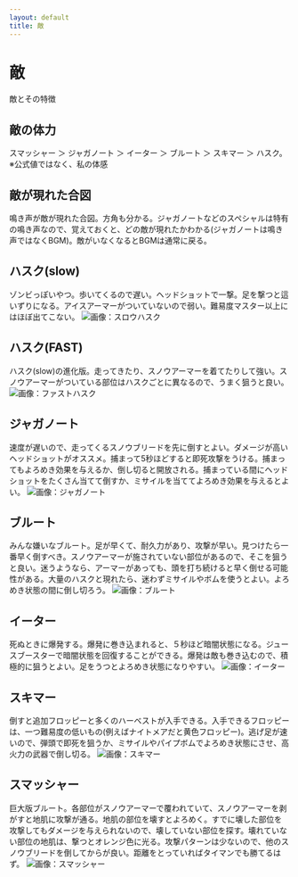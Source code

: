 ```yaml
---
layout: default
title: 敵
---
```

# 敵
敵とその特徴

## 敵の体力
スマッシャー ＞ ジャガノート ＞ イーター ＞ ブルート ＞ スキマー ＞ ハスク。 ※公式値ではなく、私の体感

## 敵が現れた合図
鳴き声が敵が現れた合図。方角も分かる。ジャガノートなどのスペシャルは特有の鳴き声なので、覚えておくと、どの敵が現れたかわかる(ジャガノートは鳴き声ではなくBGM)。敵がいなくなるとBGMは通常に戻る。

## ハスク(slow)
ゾンビっぽいやつ。歩いてくるので遅い。ヘッドショットで一撃。足を撃つと這いずりになる。アイスアーマーがついていないので弱い。難易度マスター以上にはほぼ出てこない。
![画像：スロウハスク](../images/ene_husk-slow.jpg)

## ハスク(FAST)
ハスク(slow)の進化版。走ってきたり、スノウアーマーを着てたりして強い。スノウアーマーがついている部位はハスクごとに異なるので、うまく狙うと良い。
![画像：ファストハスク](../images/ene_husk-fast.jpg)

## ジャガノート
速度が遅いので、走ってくるスノウブリードを先に倒すとよい。ダメージが高いヘッドショットがオススメ。捕まって5秒ほどすると即死攻撃をうける。捕まってもよろめき効果を与えるか、倒し切ると開放される。捕まっている間にヘッドショットをたくさん当てて倒すか、ミサイルを当ててよろめき効果を与えるとよい。
![画像：ジャガノート](../images/ene_jugg.jpg)

## ブルート
みんな嫌いなブルート。足が早くて、耐久力があり、攻撃が早い。見つけたら一番早く倒すべき。スノウアーマーが施されていない部位があるので、そこを狙うと良い。迷うようなら、アーマーがあっても、頭を打ち続けると早く倒せる可能性がある。大量のハスクと現れたら、迷わずミサイルやボムを使うとよい。よろめき状態の間に倒し切ろう。
![画像：ブルート](../images/ene_brute.jpg)

## イーター
死ぬときに爆発する。爆発に巻き込まれると、５秒ほど暗闇状態になる。ジュースブースターで暗闇状態を回復することができる。爆発は敵も巻き込むので、積極的に狙うとよい。足をうつとよろめき状態になりやすい。
![画像：イーター](../images/ene_eater.jpg)

## スキマー
倒すと追加フロッピーと多くのハーベストが入手できる。入手できるフロッピーは、一つ難易度の低いもの(例えばナイトメアだと黄色フロッピー)。逃げ足が速いので、弾頭で即死を狙うか、ミサイルやパイプボムでよろめき状態にさせ、高火力の武器で倒し切る。
![画像：スキマー](../images/ene_skimmer.jpg)

## スマッシャー
巨大版ブルート。各部位がスノウアーマーで覆われていて、スノウアーマーを剥がすと地肌に攻撃が通る。地肌の部位を壊すとよろめく。すでに壊した部位を攻撃してもダメージを与えられないので、壊していない部位を探す。壊れていない部位の地肌は、撃つとオレンジ色に光る。攻撃パターンは少ないので、他のスノウブリードを倒してからが良い。距離をとっていればタイマンでも勝てるはず。
![画像：スマッシャー](../images/ene_smasher.jpg)
